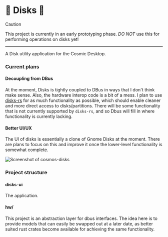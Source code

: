 # 🚧 Disks 🚧

> [!CAUTION]
> This project is currently in an early prototyping phase. *DO NOT* use this for performing operations on disks yet!
---
A Disk utility application for the Cosmic Desktop.


### Current plans

#### Decoupling from DBus
At the moment, Disks is tightly coupled to DBus in ways that I don't think make sense. Also, the hardware interop code is a bit of a mess.
I plan to use [disks-rs](https://github.com/AerynOS/disks-rs) for as much functionality as possible, which should enable cleaner and more direct access to disks/partitions.
There will be some functionality that is not currently supported by `disks-rs`, and so Dbus will fill in where functionality is currently lacking.

#### Better UI/UX
The UI of disks is essentially a clone of Gnome Disks at the moment. There are plans to focus on this and improve it once the lower-level functionality is somewhat complete.

![Screenshot of cosmos-disks](https://github.com/stoorps/cosmos-apps/blob/main/screenshots/cosmos-disks.png)


### Project structure

#### disks-ui
The application.

#### hw/
This project is an abstraction layer for dbus interfaces. The idea here is to provide models that can easily be swapped out at a later date, as better suited rust crates become available for achieving the same functionality.
